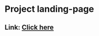 # Project landing-page
## Link: <a href="https://landingpagemf.netlify.app/#home" target="_blank">Click here</a>
